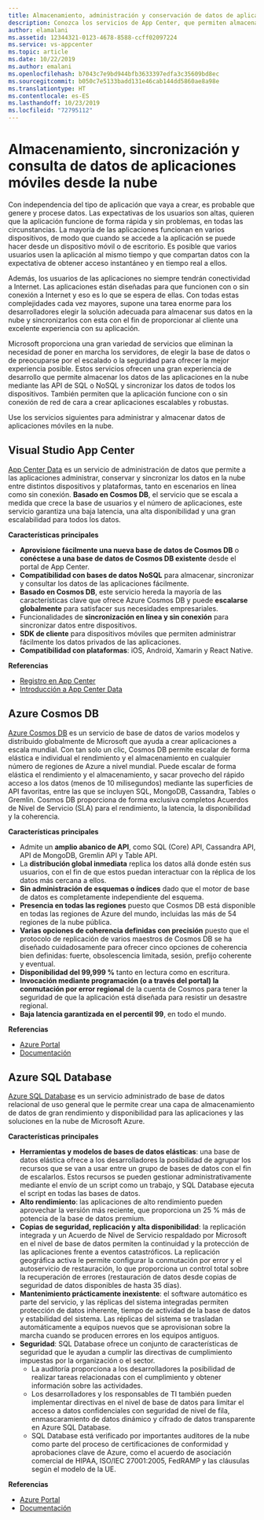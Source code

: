 ```yaml
---
title: Almacenamiento, administración y conservación de datos de aplicaciones en la nube con Visual Studio App Center y servicios de Azure
description: Conozca los servicios de App Center, que permiten almacenar, administrar y conservar datos de aplicaciones móviles en la nube.
author: elamalani
ms.assetid: 12344321-0123-4678-8588-ccff02097224
ms.service: vs-appcenter
ms.topic: article
ms.date: 10/22/2019
ms.author: emalani
ms.openlocfilehash: b7043c7e9bd944bfb3633397edfa3c35609bd8ec
ms.sourcegitcommit: b050c7e5133badd131e46cab144dd5860ae8a98e
ms.translationtype: HT
ms.contentlocale: es-ES
ms.lasthandoff: 10/23/2019
ms.locfileid: "72795112"
---
```

# <a name="store-sync-and-query-mobile-application-data-from-the-cloud"></a>Almacenamiento, sincronización y consulta de datos de aplicaciones móviles desde la nube
Con independencia del tipo de aplicación que vaya a crear, es probable que genere y procese datos. Las expectativas de los usuarios son altas, quieren que la aplicación funcione de forma rápida y sin problemas, en todas las circunstancias. La mayoría de las aplicaciones funcionan en varios dispositivos, de modo que cuando se accede a la aplicación se puede hacer desde un dispositivo móvil o de escritorio. Es posible que varios usuarios usen la aplicación al mismo tiempo y que compartan datos con la expectativa de obtener acceso instantáneo y en tiempo real a ellos.

Además, los usuarios de las aplicaciones no siempre tendrán conectividad a Internet. Las aplicaciones están diseñadas para que funcionen con o sin conexión a Internet y eso es lo que se espera de ellas. Con todas estas complejidades cada vez mayores, supone una tarea enorme para los desarrolladores elegir la solución adecuada para almacenar sus datos en la nube y sincronizarlos con esta con el fin de proporcionar al cliente una excelente experiencia con su aplicación.

Microsoft proporciona una gran variedad de servicios que eliminan la necesidad de poner en marcha los servidores, de elegir la base de datos o de preocuparse por el escalado o la seguridad para ofrecer la mejor experiencia posible. Estos servicios ofrecen una gran experiencia de desarrollo que permite almacenar los datos de las aplicaciones en la nube mediante las API de SQL o NoSQL y sincronizar los datos de todos los dispositivos. También permiten que la aplicación funcione con o sin conexión de red de cara a crear aplicaciones escalables y robustas.

Use los servicios siguientes para administrar y almacenar datos de aplicaciones móviles en la nube.

## <a name="visual-studio-app-center"></a>Visual Studio App Center
[App Center Data](/appcenter/data/) es un servicio de administración de datos que permite a las aplicaciones administrar, conservar y sincronizar los datos en la nube entre distintos dispositivos y plataformas, tanto en escenarios en línea como sin conexión. **Basado en Cosmos DB**, el servicio que se escala a medida que crece la base de usuarios y el número de aplicaciones, este servicio garantiza una baja latencia, una alta disponibilidad y una gran escalabilidad para todos los datos.

**Características principales**
- **Aprovisione fácilmente una nueva base de datos de Cosmos DB** o **conéctese a una base de datos de Cosmos DB existente** desde el portal de App Center.
- **Compatibilidad con bases de datos NoSQL** para almacenar, sincronizar y consultar los datos de las aplicaciones fácilmente.
- **Basado en Cosmos DB**, este servicio hereda la mayoría de las características clave que ofrece Azure Cosmos DB y puede **escalarse globalmente** para satisfacer sus necesidades empresariales.
- Funcionalidades de **sincronización en línea y sin conexión** para sincronizar datos entre dispositivos.
- **SDK de cliente** para dispositivos móviles que permiten administrar fácilmente los datos privados de las aplicaciones.
- **Compatibilidad con plataformas**: iOS, Android, Xamarin y React Native.

**Referencias**
- [Registro en App Center](https://appcenter.ms/signup?utm_source=Mobile%20Development%20Docs&utm_medium=Azure&utm_campaign=New%20azure%20docs)
- [Introducción a App Center Data](/appcenter/data/getting-started)

## <a name="azure-cosmos-db"></a>Azure Cosmos DB
[Azure Cosmos DB](https://azure.microsoft.com/services/cosmos-db/) es un servicio de base de datos de varios modelos y distribuido globalmente de Microsoft que ayuda a crear aplicaciones a escala mundial. Con tan solo un clic, Cosmos DB permite escalar de forma elástica e individual el rendimiento y el almacenamiento en cualquier número de regiones de Azure a nivel mundial. Puede escalar de forma elástica el rendimiento y el almacenamiento, y sacar provecho del rápido acceso a los datos (menos de 10 milisegundos) mediante las superficies de API favoritas, entre las que se incluyen SQL, MongoDB, Cassandra, Tables o Gremlin. Cosmos DB proporciona de forma exclusiva completos Acuerdos de Nivel de Servicio (SLA) para el rendimiento, la latencia, la disponibilidad y la coherencia.

**Características principales**
- Admite un **amplio abanico de API**, como SQL (Core) API, Cassandra API, API de MongoDB, Gremlin API y Table API.
- La **distribución global inmediata** replica los datos allá donde estén sus usuarios, con el fin de que estos puedan interactuar con la réplica de los datos más cercana a ellos.
- **Sin administración de esquemas o índices** dado que el motor de base de datos es completamente independiente del esquema.
- **Presencia en todas las regiones** puesto que Cosmos DB está disponible en todas las regiones de Azure del mundo, incluidas las más de 54 regiones de la nube pública.
- **Varias opciones de coherencia definidas con precisión** puesto que el protocolo de replicación de varios maestros de Cosmos DB se ha diseñado cuidadosamente para ofrecer cinco opciones de coherencia bien definidas: fuerte, obsolescencia limitada, sesión, prefijo coherente y eventual.
- **Disponibilidad del 99,999 %** tanto en lectura como en escritura.
- **Invocación mediante programación (o a través del portal) la conmutación por error regional** de la cuenta de Cosmos para tener la seguridad de que la aplicación está diseñada para resistir un desastre regional.
- **Baja latencia garantizada en el percentil 99**, en todo el mundo.

**Referencias**
- [Azure Portal](https://portal.azure.com) 
- [Documentación](/azure/cosmos-db/introduction)   

## <a name="azure-sql-database"></a>Azure SQL Database
 [Azure SQL Database](https://azure.microsoft.com/services/sql-database/) es un servicio administrado de base de datos relacional de uso general que le permite crear una capa de almacenamiento de datos de gran rendimiento y disponibilidad para las aplicaciones y las soluciones en la nube de Microsoft Azure.

**Características principales**
- **Herramientas y modelos de bases de datos elásticas**: una base de datos elástica ofrece a los desarrolladores la posibilidad de agrupar los recursos que se van a usar entre un grupo de bases de datos con el fin de escalarlos. Estos recursos se pueden gestionar administrativamente mediante el envío de un script como un trabajo, y SQL Database ejecuta el script en todas las bases de datos.
- **Alto rendimiento**: las aplicaciones de alto rendimiento pueden aprovechar la versión más reciente, que proporciona un 25 % más de potencia de la base de datos premium.
- **Copias de seguridad, replicación y alta disponibilidad**: la replicación integrada y un Acuerdo de Nivel de Servicio respaldado por Microsoft en el nivel de base de datos permiten la continuidad y la protección de las aplicaciones frente a eventos catastróficos. La replicación geográfica activa le permite configurar la conmutación por error y el autoservicio de restauración, lo que proporciona un control total sobre la recuperación de errores (restauración de datos desde copias de seguridad de datos disponibles de hasta 35 días).
- **Mantenimiento prácticamente inexistente**: el software automático es parte del servicio, y las réplicas del sistema integradas permiten protección de datos inherente, tiempo de actividad de la base de datos y estabilidad del sistema. Las réplicas del sistema se trasladan automáticamente a equipos nuevos que se aprovisionan sobre la marcha cuando se producen errores en los equipos antiguos.
- **Seguridad**: SQL Database ofrece un conjunto de características de seguridad que le ayudan a cumplir las directivas de cumplimiento impuestas por la organización o el sector.
    - La auditoría proporciona a los desarrolladores la posibilidad de realizar tareas relacionadas con el cumplimiento y obtener información sobre las actividades.
    - Los desarrolladores y los responsables de TI también pueden implementar directivas en el nivel de base de datos para limitar el acceso a datos confidenciales con seguridad de nivel de fila, enmascaramiento de datos dinámico y cifrado de datos transparente en Azure SQL Database.
    - SQL Database está verificado por importantes auditores de la nube como parte del proceso de certificaciones de conformidad y aprobaciones clave de Azure, como el acuerdo de asociación comercial de HIPAA, ISO/IEC 27001:2005, FedRAMP y las cláusulas según el modelo de la UE.

**Referencias**
- [Azure Portal](https://portal.azure.com) 
- [Documentación](/azure/sql-database/)
   